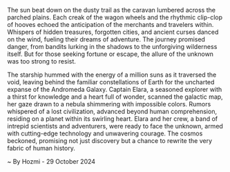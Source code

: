 
The sun beat down on the dusty trail as the caravan lumbered across the parched plains.  Each creak of the wagon wheels and the rhythmic clip-clop of hooves echoed the anticipation of the merchants and travelers within.  Whispers of hidden treasures, forgotten cities, and ancient curses danced on the wind, fueling their dreams of adventure.  The journey promised danger, from bandits lurking in the shadows to the unforgiving wilderness itself.  But for those seeking fortune or escape, the allure of the unknown was too strong to resist.

The starship hummed with the energy of a million suns as it traversed the void, leaving behind the familiar constellations of Earth for the uncharted expanse of the Andromeda Galaxy.  Captain Elara, a seasoned explorer with a thirst for knowledge and a heart full of wonder, scanned the galactic map, her gaze drawn to a nebula shimmering with impossible colors.  Rumors whispered of a lost civilization, advanced beyond human comprehension, residing on a planet within its swirling heart.  Elara and her crew, a band of intrepid scientists and adventurers, were ready to face the unknown, armed with cutting-edge technology and unwavering courage.  The cosmos beckoned, promising not just discovery but a chance to rewrite the very fabric of human history. 

~ By Hozmi - 29 October 2024
